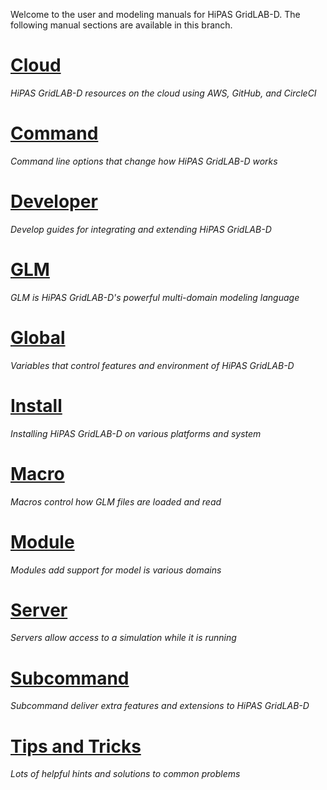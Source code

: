 Welcome to the user and modeling manuals for HiPAS GridLAB-D. The following manual sections are available in this branch. 

# [Cloud](/index.html?folder=/Cloud)
*HiPAS GridLAB-D resources on the cloud using AWS, GitHub, and CircleCI*

# [Command](/index.html?folder=/Command)
*Command line options that change how HiPAS GridLAB-D works*

# [Developer](/index.html?folder=/Developer)
*Develop guides for integrating and extending HiPAS GridLAB-D*

# [GLM](/index.html?folder=/GLM)
*GLM is HiPAS GridLAB-D's powerful multi-domain modeling language*

# [Global](/index.html?folder=/Global)
*Variables that control features and environment of HiPAS GridLAB-D*

# [Install](/index.html?folder=/Install)
*Installing HiPAS GridLAB-D on various platforms and system*

# [Macro](/index.html?folder=/Macro)
*Macros control how GLM files are loaded and read*

# [Module](/index.html?folder=/Module)
*Modules add support for model is various domains*

# [Server](/index.html?folder=/Server)
*Servers allow access to a simulation while it is running*

# [Subcommand](/index.html?folder=/Subcommand)
*Subcommand deliver extra features and extensions to HiPAS GridLAB-D*

# [Tips and Tricks](http://docs-dev.gridlabd.us/_page.html?folder=/Tips%20and%20tricks)
*Lots of helpful hints and solutions to common problems*
